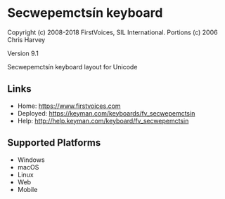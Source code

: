 Secwepemctsín keyboard
======================

Copyright (c) 2008-2018 FirstVoices, SIL International. Portions (c) 2006 Chris Harvey

Version 9.1

Secwepemctsín keyboard layout for Unicode

Links
-----

 * Home:     <https://www.firstvoices.com>
 * Deployed: <https://keyman.com/keyboards/fv_secwepemctsin>
 * Help:     <http://help.keyman.com/keyboard/fv_secwepemctsin>
 
Supported Platforms
-------------------

 * Windows
 * macOS
 * Linux
 * Web
 * Mobile
